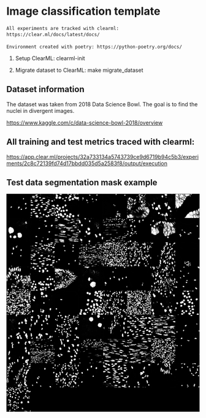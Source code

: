 # Image classification template 

```
All experiments are tracked with clearml: https://clear.ml/docs/latest/docs/

Environment created with poetry: https://python-poetry.org/docs/
```

1. Setup ClearML: clearml-init

2. Migrate dataset to ClearML: make migrate_dataset

## Dataset information
The dataset was taken from 2018 Data Science Bowl.
The goal is to find the nuclei in divergent images.

https://www.kaggle.com/c/data-science-bowl-2018/overview

## All training and test metrics traced with clearml:
https://app.clear.ml/projects/32a733134a5743739ce9d6719b94c5b3/experiments/2c8c72139fd74d17bbdd035d5a2583f8/output/execution

## Test data segmentation mask example

![alt text](https://github.com/ArtemVerbov/Image-Segmentation-X-Lightning/blob/main/media/masksData.png?raw=true)
